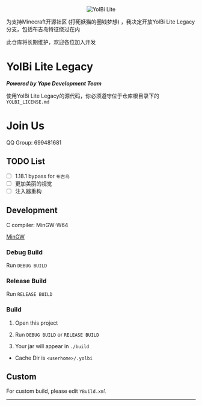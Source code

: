 <!--suppress HtmlDeprecatedAttribute -->
<p align="center">
  <img src="https://avatars.githubusercontent.com/u/159465859?s=64&v=4" alt="YolBi Lite" img>
</p>

为支持Minecraft开源社区 ~~(打死妖猫的圈钱梦想)~~ ，我决定开放YolBi Lite Legacy分支，包括布吉岛特征绕过在内

此仓库将长期维护，欢迎各位加入开发

# YolBi Lite Legacy

***Powered by Yape Development Team***

使用YolBi Lite Legacy的源代码，你必须遵守位于仓库根目录下的`YOLBI_LICENSE.md`

# Join Us

QQ Group: 699481681

## TODO List

- [ ] 1.18.1 bypass for `布吉岛`
- [ ] 更加美丽的视觉
- [ ] 注入器重构

## Development

C compiler: MinGW-W64

[MinGW](https://winlibs.com/#download-release)

### Debug Build

Run `DEBUG BUILD`

### Release Build

Run `RELEASE BUILD`

### Build

1. Open this project

2. Run `DEBUG BUILD` or `RELEASE BUILD`

3. Your jar will appear in `./build`

- Cache Dir is `<userhome>/.yolbi`

## Custom

For custom build, please edit `YBuild.xml`

<hr>
